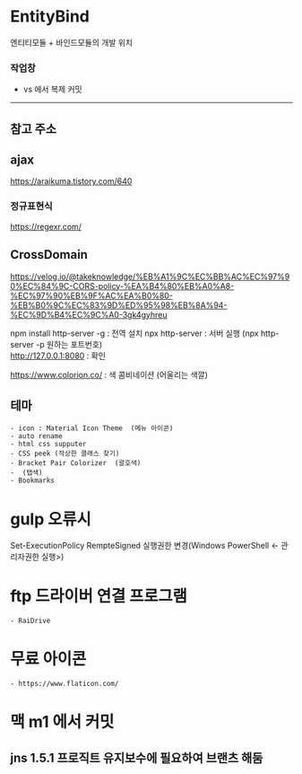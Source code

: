 # EntityBind
엔티티모듈 + 바인드모듈의 개발 위치 


### 작업창

- vs 에서 복제 커밋 


------------------------------------------
## 참고 주소

## ajax
https://araikuma.tistory.com/640

### 정규표현식
https://regexr.com/



## CrossDomain
https://velog.io/@takeknowledge/%EB%A1%9C%EC%BB%AC%EC%97%90%EC%84%9C-CORS-policy-%EA%B4%80%EB%A0%A8-%EC%97%90%EB%9F%AC%EA%B0%80-%EB%B0%9C%EC%83%9D%ED%95%98%EB%8A%94-%EC%9D%B4%EC%9C%A0-3gk4gyhreu

npm install http-server -g      : 전역 설치
npx http-server                 : 서버 실행  (npx http-server -p 원하는 포트번호)  
http://127.0.0.1:8080           : 확인


https://www.colorion.co/        : 색 콤비네이션  (어울리는 색깔)


## 테마
    - icon : Material Icon Theme  (메뉴 아이콘)
    - auto rename
    - html css supputer
    - CSS peek (작상한 클래스 찾기)
    - Bracket Pair Colorizer  (괄호색)
    -  (탭색)
    - Bookmarks



# gulp 오류시 
 Set-ExecutionPolicy RempteSigned  실행권한 변경(Windows PowerShell <- 관리자권한 실행>)

# ftp 드라이버 연결 프로그램
    - RaiDrive

# 무료 아이콘
    - https://www.flaticon.com/

# 맥 m1 에서 커밋


## jns 1.5.1 프로직트 유지보수에 필요하여 브랜츠 해둠
